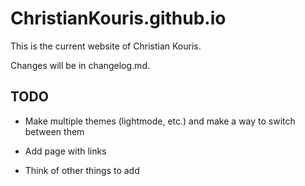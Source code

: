 # ChristianKouris.github.io

This is the current website of Christian Kouris.

Changes will be in changelog.md.

TODO
-------------

- Make multiple themes (lightmode, etc.) and make a way to switch between them

- Add page with links

- Think of other things to add
